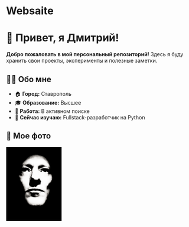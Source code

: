 # Websaite
# 👋 Привет, я Дмитрий!

**Добро пожаловать в мой персональный репозиторий!**
Здесь я буду хранить свои проекты, эксперименты и полезные заметки.

## 🧑‍💻 Обо мне



- 🏠 **Город:** Ставрополь
- 🎓 **Образование:** Высшее
- 💼 **Работа:** В активном поиске
- 🌱 **Сейчас изучаю:** Fullstack-разработчик на Python

## 📸 Мое фото


<img src="IMG_20240716_163137.jpg" alt="Моя фотография" width="150" height="200" />
